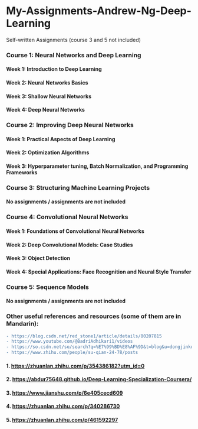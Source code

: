# My-Assignments-Andrew-Ng-Deep-Learning
Self-written Assignments (course 3 and 5 not included)

### Course 1: Neural Networks and Deep Learning
#### Week 1: Introduction to Deep Learning
#### Week 2: Neural Networks Basics
#### Week 3: Shallow Neural Networks
#### Week 4: Deep Neural Networks

### Course 2: Improving Deep Neural Networks
#### Week 1: Practical Aspects of Deep Learning
#### Week 2: Optimization Algorithms
#### Week 3: Hyperparameter tuning, Batch Normalization, and Programming Frameworks

### Course 3: Structuring Machine Learning Projects
#### No assignments / assignments are not included

### Course 4: Convolutional Neural Networks
#### Week 1: Foundations of Convolutional Neural Networks
#### Week 2: Deep Convolutional Models: Case Studies
#### Week 3: Object Detection
#### Week 4: Special Applications: Face Recognition and Neural Style Transfer

### Course 5: Sequence Models
#### No assignments / assignments are not included

### Other useful references and resources (some of them are in Mandarin):

```diff
- https://blog.csdn.net/red_stone1/article/details/80207815
- https://www.youtube.com/@BadriAdhikari1/videos
- https://so.csdn.net/so/search?q=%E7%99%BD%E8%AF%9D&t=blog&u=dongjinkun
- https://www.zhihu.com/people/su-qian-24-78/posts
```

#### 1. https://zhuanlan.zhihu.com/p/354386182?utm_id=0
#### 2. https://abdur75648.github.io/Deep-Learning-Specialization-Coursera/
#### 3. https://www.jianshu.com/p/6e405cecd609
#### 4. https://zhuanlan.zhihu.com/p/340286730
#### 5. https://zhuanlan.zhihu.com/p/461592297
